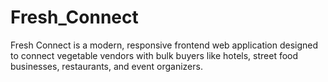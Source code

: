 # Fresh_Connect
Fresh Connect is a modern, responsive frontend web application designed to connect vegetable vendors with bulk buyers like hotels, street food businesses, restaurants, and event organizers.
